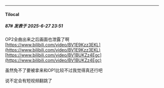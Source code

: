 ﻿
*****

####  Tilocal  
##### 87#       发表于 2025-6-27 23:51

OP2全曲出来之后画面也泄露了啊
[https://www.bilibili.com/video/BV1E9Kzz3EKL](https://www.bilibili.com/video/BV1E9Kzz3EKL)
[https://www.bilibili.com/video/BV1BUKZz4Egc](https://www.bilibili.com/video/BV1BUKZz4Egc)

虽然免不了要被拿来和OP1比较不过我觉得真还行吧

说不定会有短视频翻跳了

